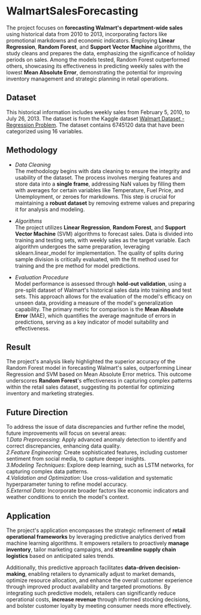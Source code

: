# WalmartSalesForecasting
The project focuses on **forecasting Walmart's department-wide sales** using historical data from 2010 to 2013, incorporating factors like promotional markdowns and economic indicators. Employing **Linear Regression**, **Random Forest**, and **Support Vector Machine** algorithms, the study cleans and prepares the data, emphasizing the significance of holiday periods on sales. Among the models tested, Random Forest outperformed others, showcasing its effectiveness in predicting weekly sales with the lowest **Mean Absolute Error**, demonstrating the potential for improving inventory management and strategic planning in retail operations.

## Dataset  
This historical information includes weekly sales from February 5, 2010, to July 26, 2013. The dataset is from the Kaggle dataset [Walmart Dataset - Regression Problem](https://www.kaggle.com/datasets/yasserh/walmart-dataset"悬停显示"). The dataset contains 6745120 data that have been categorized using 16 variables.

## Methodology
* *Data Cleaning*  
The methodology begins with data cleaning to ensure the integrity and usability of the dataset. The process involves merging features and store data into a **single frame**, addressing NaN values by filling them with averages for certain variables like Temperature, Fuel Price, and Unemployment, or zeroes for markdowns. This step is crucial for maintaining a **robust dataset** by removing extreme values and preparing it for analysis and modeling.  

* *Algorithms*  
The project utilizes **Linear Regression**, **Random Forest**, and **Support Vector Machine** (SVM) algorithms to forecast sales. Data is divided into training and testing sets, with weekly sales as the target variable. Each algorithm undergoes the same preparation, leveraging sklearn.linear_model for implementation. The quality of splits during sample division is critically evaluated, with the fit method used for training and the pre method for model predictions.  

* *Evaluation Procedure*  
Model performance is assessed through **hold-out validation**, using a pre-split dataset of Walmart's historical sales data into training and test sets. This approach allows for the evaluation of the model's efficacy on unseen data, providing a measure of the model's generalization capability. The primary metric for comparison is the **Mean Absolute Error** (MAE), which quantifies the average magnitude of errors in predictions, serving as a key indicator of model suitability and effectiveness.

## Result  
The project's analysis likely highlighted the superior accuracy of the Random Forest model in forecasting Walmart's sales, outperforming Linear Regression and SVM based on Mean Absolute Error metrics. This outcome underscores **Random Forest**'s effectiveness in capturing complex patterns within the retail sales dataset, suggesting its potential for optimizing inventory and marketing strategies.

## Future Direction
To address the issue of data discrepancies and further refine the model, future improvements will focus on several areas:  
*1.Data Preprocessing*: Apply advanced anomaly detection to identify and correct discrepancies, enhancing data quality.  
*2.Feature Engineering*: Create sophisticated features, including customer sentiment from social media, to capture deeper insights.  
*3.Modeling Techniques*: Explore deep learning, such as LSTM networks, for capturing complex data patterns.  
*4.Validation and Optimization*: Use cross-validation and systematic hyperparameter tuning to refine model accuracy.  
*5.External Data*: Incorporate broader factors like economic indicators and weather conditions to enrich the model's context.  

## Application  
The project's application encompasses the strategic refinement of **retail operational frameworks** by leveraging predictive analytics derived from machine learning algorithms. It empowers retailers to proactively **manage inventory**, tailor marketing campaigns, and **streamline supply chain logistics** based on anticipated sales trends.  

Additionally, this predictive approach facilitates **data-driven decision-making**, enabling retailers to dynamically adjust to market demands, optimize resource allocation, and enhance the overall customer experience through improved product availability and targeted promotions. By integrating such predictive models, retailers can significantly reduce operational costs, **increase revenue** through informed stocking decisions, and bolster customer loyalty by meeting consumer needs more effectively.
